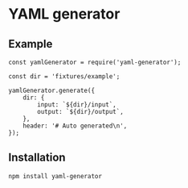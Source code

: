 # YAML generator

## Example

```
const yamlGenerator = require('yaml-generator');

const dir = 'fixtures/example';

yamlGenerator.generate({
	dir: {
		input: `${dir}/input`,
		output: `${dir}/output`,
	},
	header: '# Auto generated\n',
});
```

## Installation

```
npm install yaml-generator
```
